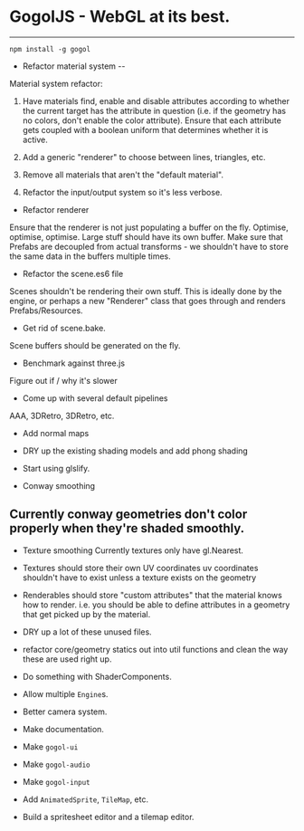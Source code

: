 # GogolJS - WebGL at its best.
------------------------------

```
npm install -g gogol
```

* Refactor material system
--

Material system refactor:

1. Have materials find, enable and disable attributes according to whether the current target has the attribute in question (i.e. if the geometry has no colors, don't enable the color attribute). Ensure that each attribute gets coupled with a boolean uniform that determines whether it is active.

2. Add a generic "renderer" to choose between lines, triangles, etc.

3. Remove all materials that aren't the "default material".

4. Refactor the input/output system so it's less verbose.

* Refactor renderer

Ensure that the renderer is not just populating a buffer on the fly. Optimise, optimise, optimise. Large stuff should have its own buffer. Make sure that Prefabs are decoupled from actual transforms - we shouldn't have to store the same data in the buffers multiple times.

* Refactor the scene.es6 file

Scenes shouldn't be rendering their own stuff. This is ideally done by the engine, or perhaps a new "Renderer" class that goes through and renders Prefabs/Resources.

* Get rid of scene.bake.

Scene buffers should be generated on the fly.

* Benchmark against three.js

Figure out if / why it's slower

* Come up with several default pipelines

AAA, 3DRetro, 3DRetro, etc.

* Add normal maps

* DRY up the existing shading models and add phong shading

* Start using glslify.

* Conway smoothing

Currently conway geometries don't color properly when they're shaded smoothly.
--
* Texture smoothing
Currently textures only have gl.Nearest.

* Textures should store their own UV coordinates
uv coordinates shouldn't have to exist unless a texture exists on the geometry

* Renderables should store "custom attributes" that the material knows how to render.
i.e. you should be able to define attributes in a geometry that get picked up by the material.

* DRY up a lot of these unused files.

* refactor core/geometry statics out into util functions and clean the way these are used right up.

* Do something with ShaderComponents.

* Allow multiple `Engine`s.

* Better camera system.

* Make documentation.

* Make `gogol-ui`
* Make `gogol-audio`
* Make `gogol-input`
* Add `AnimatedSprite`, `TileMap`, etc.
* Build a spritesheet editor and a tilemap editor.

